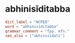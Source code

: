 # abhinisīditabba

``` toml
dict_label = "NCPED"
word = "abhinisīditabba"
grammar_comment = "fpp. mfn."
see_also = ["abhinisīdati"]
```

